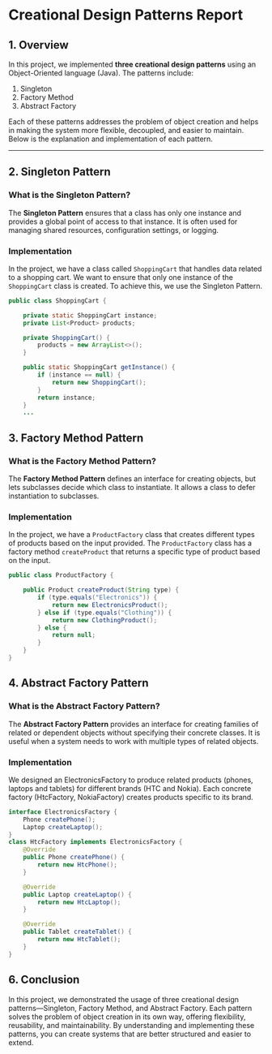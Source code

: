 # Creational Design Patterns Report

## 1. Overview
In this project, we implemented **three creational design patterns** using an Object-Oriented language (Java). The patterns include:
1. Singleton
2. Factory Method
3. Abstract Factory

Each of these patterns addresses the problem of object creation and helps in making the system more flexible, decoupled, and easier to maintain. Below is the explanation and implementation of each pattern.

---

## 2. Singleton Pattern

### **What is the Singleton Pattern?**
The **Singleton Pattern** ensures that a class has only one instance and provides a global point of access to that instance. It is often used for managing shared resources, configuration settings, or logging.

### **Implementation**
In the project, we have a class called `ShoppingCart` that handles data related to a shopping cart. We want to ensure that only one instance of the `ShoppingCart` class is created. To achieve this, we use the Singleton Pattern.

```java
public class ShoppingCart {

    private static ShoppingCart instance;
    private List<Product> products;

    private ShoppingCart() {
        products = new ArrayList<>();
    }

    public static ShoppingCart getInstance() {
        if (instance == null) {
            return new ShoppingCart();
        }
        return instance;
    }
    ...
```

## 3. Factory Method Pattern

### **What is the Factory Method Pattern?**
The **Factory Method Pattern** defines an interface for creating objects, but lets subclasses decide which class to instantiate. It allows a class to defer instantiation to subclasses.

### **Implementation**

In the project, we have a `ProductFactory` class that creates different types of products based on the input provided. The `ProductFactory` class has a factory method `createProduct` that returns a specific type of product based on the input.

```java
public class ProductFactory {

    public Product createProduct(String type) {
        if (type.equals("Electronics")) {
            return new ElectronicsProduct();
        } else if (type.equals("Clothing")) {
            return new ClothingProduct();
        } else {
            return null;
        }
    }
}
```

## 4. Abstract Factory Pattern

### **What is the Abstract Factory Pattern?**
The **Abstract Factory Pattern** provides an interface for creating families of related or dependent objects without specifying their concrete classes. It is useful when a system needs to work with multiple types of related objects.

### **Implementation**

We designed an ElectronicsFactory to produce related products (phones, laptops and tablets) for different brands (HTC and Nokia). Each concrete factory (HtcFactory, NokiaFactory) creates products specific to its brand.

```java
interface ElectronicsFactory {
    Phone createPhone();
    Laptop createLaptop();
}
class HtcFactory implements ElectronicsFactory {
    @Override
    public Phone createPhone() {
        return new HtcPhone();
    }

    @Override
    public Laptop createLaptop() {
        return new HtcLaptop();
    }

    @Override
    public Tablet createTablet() {
        return new HtcTablet();
    }
}
```

## 6. Conclusion
In this project, we demonstrated the usage of three creational design patterns—Singleton, Factory Method, and Abstract Factory. Each pattern solves the problem of object creation in its own way, offering flexibility, reusability, and maintainability. By understanding and implementing these patterns, you can create systems that are better structured and easier to extend.